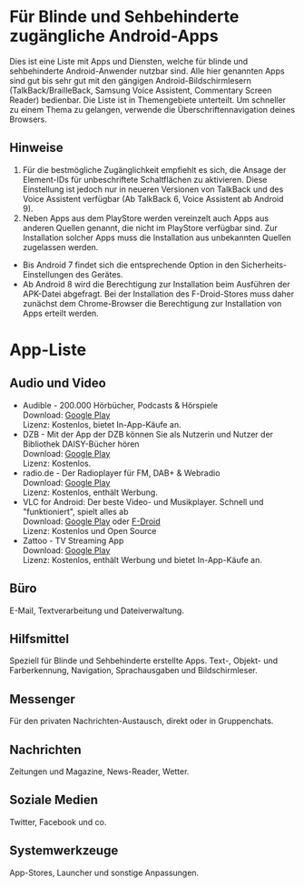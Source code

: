 Für Blinde und Sehbehinderte zugängliche Android-Apps
=====================================================
Dies ist eine Liste mit Apps und Diensten, welche für blinde und sehbehinderte Android-Anwender nutzbar sind. Alle hier genannten Apps sind gut bis sehr gut mit den gängigen Android-Bildschirmlesern (TalkBack/BrailleBack, Samsung Voice Assistent, Commentary Screen Reader) bedienbar. Die Liste ist in Themengebiete unterteilt. Um schneller zu einem Thema zu gelangen, verwende die Überschriftennavigation deines Browsers. 

## Hinweise

1. Für die bestmögliche Zugänglichkeit empfiehlt es sich, die Ansage der Element-IDs für unbeschriftete Schaltflächen zu aktivieren. Diese Einstellung ist jedoch nur in neueren Versionen von TalkBack und des Voice Assistent verfügbar (Ab TalkBack 6, Voice Assistent ab Android 9). 
2. Neben Apps aus dem PlayStore werden vereinzelt auch Apps aus anderen Quellen genannt, die nicht im PlayStore verfügbar sind. Zur Installation solcher Apps muss die Installation aus unbekannten Quellen zugelassen werden. 
  - Bis Android 7 findet sich die entsprechende Option in den Sicherheits-Einstellungen des Gerätes.
  - Ab Android 8 wird die Berechtigung zur Installation beim Ausführen der APK-Datei abgefragt. Bei der Installation des F-Droid-Stores muss daher zunächst dem Chrome-Browser die Berechtigung zur Installation von Apps erteilt werden. 

# App-Liste

## Audio und Video

* Audible - 200.000 Hörbücher, Podcasts & Hörspiele  
  Download: [Google Play](https://play.google.com/store/apps/details?id=com.audible.application)  
  Lizenz: Kostenlos, bietet In-App-Käufe an.
* DZB - Mit der App der DZB können Sie als Nutzerin und Nutzer der Bibliothek DAISY-Bücher hören  
  Download: [Google Play](https://play.google.com/store/apps/details?id=de.dzb.dzb_app)  
  Lizenz: Kostenlos.
* radio.de - Der Radioplayer für FM, DAB+ & Webradio   
  Download: [Google Play](https://play.google.com/store/apps/details?id=de.radio.android)  
  Lizenz: Kostenlos, enthält Werbung.
* VLC for Android: Der beste Video- und Musikplayer. Schnell und "funktioniert", spielt alles ab  
  Download: [Google Play](https://play.google.com/store/apps/details?id=org.videolan.vlc) oder [F-Droid](https://f-droid.org/de/packages/org.videolan.vlc/)  
  Lizenz: Kostenlos und Open Source
* Zattoo - TV Streaming App  
  Download: [Google Play](https://play.google.com/store/apps/details?id=com.zattoo.player)  
  Lizenz: Kostenlos, enthält Werbung und bietet In-App-Käufe an.

## Büro

E-Mail, Textverarbeitung und Dateiverwaltung. 

## Hilfsmittel

Speziell für Blinde und Sehbehinderte erstellte Apps. Text-, Objekt- und Farberkennung, Navigation, Sprachausgaben und Bildschirmleser. 

## Messenger

Für den privaten Nachrichten-Austausch, direkt oder in Gruppenchats. 

## Nachrichten

Zeitungen und Magazine, News-Reader, Wetter. 

## Soziale Medien

Twitter, Facebook und co. 

## Systemwerkzeuge

App-Stores, Launcher und sonstige Anpassungen. 

